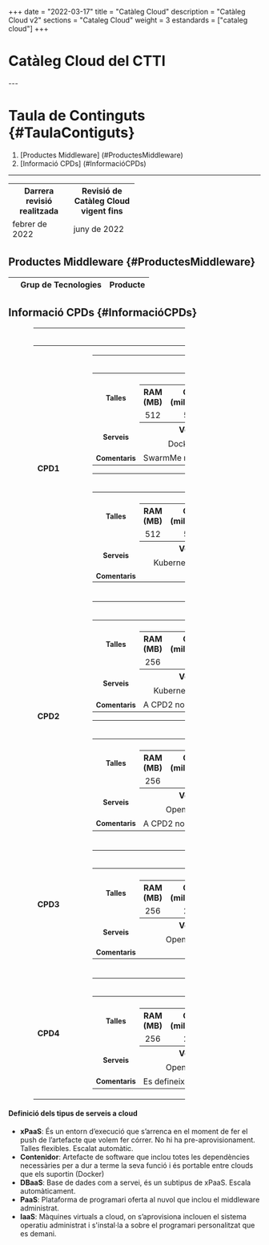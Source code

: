+++
date        = "2022-03-17"
title       = "Catàleg Cloud"
description = "Catàleg Cloud v2"
sections    = "Cataleg Cloud"
weight	    = 3
estandards =  ["cataleg cloud"]
+++

# Catàleg Cloud del CTTI
<link rel="stylesheet" type="text/css" href="https://cdn.datatables.net/1.10.18/css/jquery.dataTables.min.css">
<link rel="stylesheet" type="text/css" href="https://cdn.datatables.net/responsive/2.2.2/css/responsive.dataTables.min.css">
<link rel="stylesheet" type="text/css" href="https://canigo.ctti.gencat.cat/drafts/catalegCloud/tableStyle.css">
<script type="text/javascript" language="javascript" src="https://code.jquery.com/jquery-3.3.1.js"></script>
<script type="text/javascript" language="javascript" src="https://cdn.datatables.net/1.10.18/js/jquery.dataTables.min.js"></script>
<script type="text/javascript" language="javascript" src="https://cdn.datatables.net/responsive/2.2.2/js/dataTables.responsive.min.js"></script>
---

# **Taula de Continguts** {#TaulaContiguts}

1. [Productes Middleware] (#ProductesMiddleware)
2. [Informació CPDs] (#InformacióCPDs)

---

<table id="Revisio" class="display" style="width:50%" align="center">
    <thead>
        <tr>
            <th>Darrera revisió realitzada</th>
            <th>Revisió de Catàleg Cloud vigent fins</th>
        </tr>
        <tr>
            <td>febrer de 2022 </td>
            <td>juny de 2022</td>
        </tr>
    </thead>
</table>

## **Productes Middleware** {#ProductesMiddleware}

<table id="catalegCloud" class="display" style="width:100%">
    <thead>
        <tr style="vertical-align: middle; font-size: 16px">
            <th></th>
            <th>Grup de Tecnologies</th>
            <th>Producte</th>
        </tr>
    </thead>
</table>

<script>
function ventanaSecundaria(URL){
    if (URL == 1)
        window.open("../catalegCloud/CPD1Swarm.html","ventana1","width=500,height=300,scrollbars=NO")
    else if (URL == 2)
        window.open("../catalegCloud/CPD1KuberMe.html","ventana1","width=500,height=300,scrollbars=NO")
    else if (URL == 3)
        window.open("../catalegCloud/CPD2KuberMe.html","ventana1","width=500,height=300,scrollbars=NO")
    else if (URL == 4)
        window.open("../catalegCloud/CPD2Openshift.html","ventana1","width=500,height=300,scrollbars=NO")
    else if (URL == 5)
        window.open("../catalegCloud/CPD3Openshift.html","ventana1","width=500,height=300,scrollbars=NO")
    else 
        window.open("../catalegCloud/CPD4Openshift.html","ventana1","width=500,height=300,scrollbars=NO")    
}
// Funció que dona format a la taula interna del Full de Ruta de CPD
function formatCPD(d) {
    // `d` is the original data object for the row
    return '<table cellpadding="7" cellspacing="1" style="padding-left:50px;border-collapse:collapse;width:100%">'+
        '<tr>'+
            '<th colspan="7" style="font-size: 16px;"><strong>CLOUD PRIVAT</strong></th>'+
        '</tr>'+
        '<tr>'+
            '<th width="16%" style="font-size: 14px;">CPD</th>'+
            '<th colspan="2" width="21%" style="font-size: 14px;"><div align="center">CPD1</div></th>'+
            '<th colspan="2" width="21%" style="font-size: 14px;"><div align="center">CPD2</div></th>'+
            '<th width="21%" style="font-size: 14px;"><div align="center">CPD3</div></th>'+
            '<th width="21%" style="font-size: 14px;"><div align="center">CPD4</div></th>'+
        '</tr>'+
        '<tr>'+
            '<th style="font-size: 14px;">Plataforma</th>'+
            '<td align="center"><a href="javascript:ventanaSecundaria(1)"><img src="../catalegCloud/swarm.png" width="24" alt="Swarm"></a></td>'+
            '<td align="center"><a href="javascript:ventanaSecundaria(2)"><img src="../catalegCloud/kubernetes.png" width="24" alt="Kubernetes"></a></td>'+
            '<td align="center"><a href="javascript:ventanaSecundaria(3)"><img src="../catalegCloud/kubernetes.png" width="24" alt="Kubernetes"></a></td>'+
            '<td align="center"><a href="javascript:ventanaSecundaria(4)"><img src="../catalegCloud/openShift.png" width="24" alt="Openshift"></a></td>'+
            '<td align="center"><a href="javascript:ventanaSecundaria(5)"><img src="../catalegCloud/openShift.png" width="24" alt="Openshift"></a></td>'+
            '<td align="center"><a href="javascript:ventanaSecundaria(6)"><img src="../catalegCloud/openShift.png" width="24"></a></td>'+
        '</tr>'+
        '<tr>'+
            '<th style="border: 1px solid rgb(165, 165, 165); font-size: 14px;">Model de Servei</th>'+
            '<td align="center">'+d.cpd1swarm+'</td>'+
            '<td align="center">'+d.cpd1kubernetes+'</td>'+
            '<td align="center">'+d.cpd2kubernetes+'</td>'+
            '<td align="center">'+d.cpd2openshift+'</td>'+
            '<td align="center">'+d.cpd3openshift+'</td>'+
            '<td align="center">'+d.cpd4openshift+'</td>'+
        '</tr>'+      
	    '<tr>'+
            '<th style="font-size: 14px;">Imatges del Catàleg Cloud</th>'+
            '<td colspan="7">'+d.imatgescatalegcloud+'</td>'+
        '</tr>'+
        '<tr>'+
            '<th style="font-size: 14px;">Observacions:</th>'+
            '<td colspan="7">'+d.observacions+'</td>'+
        '</tr>'+
        '</table>'+
        '<table cellpadding="7" cellspacing="1" style="padding-left:50px;border-collapse:collapse;width:100%">'+
        '<tr>'+
            '<th colspan="5" style="font-size: 16px;"><strong>CLOUD PÚBLIC</strong></th>'+
        '</tr>'+
        '<tr>'+
            '<th width="16%" style="font-size: 14px;">Plataforma</th>'+
            '<th width="21%" style="font-size: 14px;"><div align="center">Compose</div></th>'+
            '<th width="21%" style="font-size: 14px;"><div align="center">IBM Cloud</div></th>'+
            '<th width="21%" style="font-size: 14px;"><div align="center">Azure</div></th>'+
            '<th width="21%" style="font-size: 14px;"><div align="center">AWS</div></th>'+
        '</tr>'+
        '<tr>'+
            '<th style="border: 1px solid rgb(165, 165, 165); font-size: 14px;">Model de Servei</th>'+
            '<td style="border: 1px solid rgb(165, 165, 165);">'+d.compose+'</td>'+
            '<td style="border: 1px solid rgb(165, 165, 165);">'+d.ibmcloud+'</td>'+ 
            '<td style="border: 1px solid rgb(165, 165, 165);">'+d.azuregestionat+'</td>'+
            '<td style="border: 1px solid rgb(165, 165, 165);">'+d.aws+'</td>'+
        '</tr>'+        
    '</table>';
}
$(document).ready(function() {
    var taulaCatalegCloud = $('#catalegCloud').DataTable( {
    "columnDefs": [
        { "width": "10%", "targets": 0 }
    ],
    "paging": false,
	"info" : false,
	"ordering": false,
	"responsive": {
            details: false
    	},
    	"language":{
	        	"search" : "<strong>Cerca:</strong> ",
		        "infoEmpty": "No hi ha registres",
	        	"zeroRecords": "No s'han trobat registres"
        },
        "ajax": "../catalegCloud/catalegCloud.json",
        "columns": [
            {   "className":      'details-control',
                "orderable":      false,
                "data":           null,
                "defaultContent": '',
	            "width": "10%" },
            {   "data": "categoria",
	            "width": "45%" },
            {   "data": "producte", 
	            "className":      'intern',
	            "width": "45%" },          
        ],
        "order": [[1, 'asc']],
           "initComplete": function () {
            this.api().columns().every( function (col_index) {
                var column = this;
                if (col_index !==1 && col_index !==2){
	                	$("<p>&nbsp;</p>").appendTo($(column.header()));
	                	return;
                }
                var select = $('<select><option value=""></option></select>')
                    .appendTo( $(column.header()) )
                    .on( 'change', function () {
                        var val = $.fn.dataTable.util.escapeRegex(
                            $(this).val()
                        ); 
                        column
                            .search( val ? '^'+val+'$' : '', true, false )
                            .draw();
                    } ); 
                column.data().unique().sort().each( function ( d, j ) {
                    select.append( '<option value="'+d+'">'+d+'</option>' )
                } );
            } );
        }
    });
     // Add event listener for opening and closing details
    $('#catalegCloud tbody').on('click', 'td.details-control', function () {
        var tr = $(this).closest('tr');
        var row = taulaCatalegCloud.row( tr );
        if ( row.child.isShown() ) {
            // This row is already open - close it
            row.child.hide();
            tr.removeClass('shown');
        }
        else {
            // Open this row
            row.child( formatCPD(row.data()) ).show();
            tr.addClass('shown');
        }
    });
});
</script>

## **Informació CPDs** {#InformacióCPDs}

<table id="tallesCPDs" cellpadding="7" cellspacing="1" style="padding-left:50px;border-collapse:collapse;width:70%">
    <thead>
        <tr style="vertical-align: middle; font-size: 20px; text-align: center">
            <th colspan="13">Detalls CPDs i plataformes de contenidors</th>
        </tr>
    </thead>
    <tr>
        <td style="font-size: 16px; widht: 20%"><strong>CPD1</strong></td>
        <td>
            <table id="CPD1Swarm" cellpadding="7" cellspacing="1" style="padding-left:50px;border-collapse:collapse;width:100%">
                <thead>
                    <tr>                    
                        <th colspan="13" style="vertical-align: middle; text-align: center; font-size: 16px"><img src="../catalegCloud/swarm.png" width="24" height="24" alt="Swarm"> Swarm</td>
                    <tr>
                </thead>
                <tr style="vertical-align: middle; text-align: center">
                    <td rowspan="3" style="font-size: 14px; text-align: center"><strong>Talles</strong></td>
                    <td colspan="3" style="font-size: 14px; text-align: center"><strong>S</strong></td>
                    <td colspan="3" style="font-size: 14px; text-align: center"><strong>M</strong></td>
                    <td colspan="3" style="font-size: 14px; text-align: center"><strong>L</strong></td>
                    <td colspan="3" style="font-size: 14px; text-align: center"><strong>XL</strong></td>
                </tr>
                <tr style="vertical-align: middle; text-align: center">
                    <th>RAM (MB)</th>
                    <th>CPU (milicores)</th>
                    <th>DISC (GB)</th>
                    <th>RAM (MB)</th>
                    <th>CPU (milicores)</th>
                    <th>DISC (GB)</th>
                    <th>RAM (MB)</th>
                    <th>CPU (milicores)</th>
                    <th>DISC (GB)</th>
                    <th>RAM (MB)</th>
                    <th>CPU (milicores)</th>
                    <th>DISC (GB)</th>
                </tr>
                <tr style="vertical-align: middle; text-align: center">
                    <td>512</td>
                    <td>500</td>
                    <td>10</td>
                    <td>1024</td>
                    <td>1000</td>
                    <td>10</td>
                    <td>2048</td>
                    <td>1500</td>
                    <td>10</td>
                    <td>-</td>
                    <td>-</td>
                    <td>-</td>
                </tr>
                <tr style="vertical-align: middle; text-align: center">
                    <td rowspan="2" style="font-size: 14px; text-align: center"><strong>Serveis</strong></td>
                    <th colspan="3" style="text-align: center"><strong>Versió</strong></th>
                    <th colspan="3" style="text-align: center"><strong>Logs</strong></th>
                    <th colspan="3" style="text-align: center"><strong>Mètriques</strong></th>
                    <th colspan="3" style="text-align: center"><strong>Service Mesh</strong></th>
                </tr>
                <tr style="vertical-align: middle; text-align: center">                    
                    <td colspan="3">Docker 18.9</td>
                    <td colspan="3"><img src="../catalegCloud/kibana.png" width="24" height="24" alt="kibana"></td>
                    <td colspan="3"><img src="../catalegCloud/grafana.png" width="24" height="24" alt="grafana"></td>
                    <td colspan="3"> - </td>
                </tr>
                <tr>
                    <td style="font-size: 14px; text-align: center"><strong>Comentaris</strong></td>
                    <td colspan="12">SwarmMe no pot fer servir els templates de Prometheus i Grafana</td>
                </tr>
            </table>
            <table id="CPD1KuberMe" cellpadding="7" cellspacing="1" style="padding-left:50px;border-collapse:collapse;width:100%">
                <thead>
                    <tr>                    
                        <th colspan="13" style="vertical-align: middle; text-align: center; font-size: 16px"><img src="../catalegCloud/kubernetes.png" width="24" height="24" alt="KuberMe"> KuberMe</td>
                    <tr>
                </thead>
                <tr style="vertical-align: middle; text-align: center">
                    <td rowspan="3" style="font-size: 14px; text-align: center"><strong>Talles</strong></td>
                    <td colspan="3" style="font-size: 14px; text-align: center"><strong>S</strong></td>
                    <td colspan="3" style="font-size: 14px; text-align: center"><strong>M</strong></td>
                    <td colspan="3" style="font-size: 14px; text-align: center"><strong>L</strong></td>
                    <td colspan="3" style="font-size: 14px; text-align: center"><strong>XL</strong></td>
                </tr>
                <tr style="vertical-align: middle; text-align: center">
                    <th>RAM (MB)</th>
                    <th>CPU (milicores)</th>
                    <th>DISC (GB)</th>
                    <th>RAM (MB)</th>
                    <th>CPU (milicores)</th>
                    <th>DISC (GB)</th>
                    <th>RAM (MB)</th>
                    <th>CPU (milicores)</th>
                    <th>DISC (GB)</th>
                    <th>RAM (MB)</th>
                    <th>CPU (milicores)</th>
                    <th>DISC (GB)</th>
                </tr>
                <tr style="vertical-align: middle; text-align: center">
                    <td>512</td>
                    <td>500</td>
                    <td>10</td>
                    <td>1024</td>
                    <td>1000</td>
                    <td>10</td>
                    <td>2048</td>
                    <td>1500</td>
                    <td>10</td>
                    <td>-</td>
                    <td>-</td>
                    <td>-</td>
                </tr>
                <tr style="vertical-align: middle; text-align: center">
                    <td rowspan="2" style="font-size: 14px; text-align: center"><strong>Serveis</strong></td>
                    <th colspan="3" style="text-align: center"><strong>Versió</strong></th>
                    <th colspan="3" style="text-align: center"><strong>Logs</strong></th>
                    <th colspan="3" style="text-align: center"><strong>Mètriques</strong></th>
                    <th colspan="3" style="text-align: center"><strong>Service Mesh</strong></th>
                </tr>
                <tr style="vertical-align: middle; text-align: center">                    
                    <td colspan="3">Kubernetes 1.18.10</td>
                    <td colspan="3"><img src="../catalegCloud/kibana.png" width="24" height="24" alt="kibana"></td>
                    <td colspan="3"><img src="../catalegCloud/grafana.png" width="24" height="24" alt="grafana"></td>
                    <td colspan="3"> - </td>
                </tr>
                <tr>
                    <td style="font-size: 14px; text-align: center"><strong>Comentaris</strong></td>
                    <td colspan="12"></td>
                </tr>
            </table>
        </td>               
    </tr>
    <tr>
        <td style="font-size: 16px; widht: 20%"><strong>CPD2</strong></td>
        <td>
            <table id="CPD2KuberMe" cellpadding="7" cellspacing="1" style="padding-left:50px;border-collapse:collapse;width:100%">
                <thead>
                    <tr>                    
                        <th colspan="13" style="vertical-align: middle; text-align: center; font-size: 16px"><img src="../catalegCloud/kubernetes.png" width="24" height="24" alt="KuberMe"> KuberMe</td>
                    <tr>
                </thead>
                <tr style="vertical-align: middle; text-align: center">
                    <td rowspan="3" style="font-size: 14px; text-align: center"><strong>Talles</strong></td>
                    <td colspan="3" style="font-size: 14px; text-align: center"><strong>S</strong></td>
                    <td colspan="3" style="font-size: 14px; text-align: center"><strong>M</strong></td>
                    <td colspan="3" style="font-size: 14px; text-align: center"><strong>L</strong></td>
                    <td colspan="3" style="font-size: 14px; text-align: center"><strong>XL</strong></td>
                </tr>
                <tr style="vertical-align: middle; text-align: center">
                    <th>RAM (MB)</th>
                    <th>CPU (milicores)</th>
                    <th>DISC (GB)</th>
                    <th>RAM (MB)</th>
                    <th>CPU (milicores)</th>
                    <th>DISC (GB)</th>
                    <th>RAM (MB)</th>
                    <th>CPU (milicores)</th>
                    <th>DISC (GB)</th>
                    <th>RAM (MB)</th>
                    <th>CPU (milicores)</th>
                    <th>DISC (GB)</th>
                </tr>
                <tr style="vertical-align: middle; text-align: center">
                    <td>256</td>
                    <td>62</td>
                    <td>*</td>
                    <td>512</td>
                    <td>125</td>
                    <td>*</td>
                    <td>1024</td>
                    <td>250</td>
                    <td>*</td>
                    <td>2048</td>
                    <td>500</td>
                    <td>*</td>
                </tr>
                <tr style="vertical-align: middle; text-align: center">
                    <td rowspan="2" style="font-size: 14px; text-align: center"><strong>Serveis</strong></td>
                    <th colspan="3" style="text-align: center"><strong>Versió</strong></th>
                    <th colspan="3" style="text-align: center"><strong>Logs</strong></th>
                    <th colspan="3" style="text-align: center"><strong>Mètriques</strong></th>
                    <th colspan="3" style="text-align: center"><strong>Service Mesh</strong></th>
                </tr>
                <tr style="vertical-align: middle; text-align: center">                    
                    <td colspan="3">Kubernetes 1.18.10</td>
                    <td colspan="3"><img src="../catalegCloud/kibana.png" width="24" height="24" alt="kibana"></td>
                    <td colspan="3"><img src="../catalegCloud/grafana.png" width="24" height="24" alt="grafana"></td>
                    <td colspan="3"> - </td>
                </tr>
                <tr>
                    <td style="font-size: 14px; text-align: center"><strong>Comentaris</strong></td>
                    <td colspan="12">A CPD2 no hi ha límit d'espai de disc temporal</td>
                </tr>
            </table>
            <table id="CPD2Openshift" cellpadding="7" cellspacing="1" style="padding-left:50px;border-collapse:collapse;width:100%">
                <thead>
                    <tr>                    
                        <th colspan="13" style="vertical-align: middle; text-align: center; font-size: 16px"><img src="../catalegCloud/openShift.png" width="24" height="24" alt="Openshift"> Openshift</td>
                    <tr>
                </thead>
                <tr style="vertical-align: middle; text-align: center">
                    <td rowspan="3" style="font-size: 14px; text-align: center"><strong>Talles</strong></td>
                    <td colspan="3" style="font-size: 14px; text-align: center"><strong>S</strong></td>
                    <td colspan="3" style="font-size: 14px; text-align: center"><strong>M</strong></td>
                    <td colspan="3" style="font-size: 14px; text-align: center"><strong>L</strong></td>
                    <td colspan="3" style="font-size: 14px; text-align: center"><strong>XL</strong></td>
                </tr>
                <tr style="vertical-align: middle; text-align: center">
                    <th>RAM (MB)</th>
                    <th>CPU (milicores)</th>
                    <th>DISC (GB)</th>
                    <th>RAM (MB)</th>
                    <th>CPU (milicores)</th>
                    <th>DISC (GB)</th>
                    <th>RAM (MB)</th>
                    <th>CPU (milicores)</th>
                    <th>DISC (GB)</th>
                    <th>RAM (MB)</th>
                    <th>CPU (milicores)</th>
                    <th>DISC (GB)</th>
                </tr>
                <tr style="vertical-align: middle; text-align: center">
                    <td>256</td>
                    <td>62</td>
                    <td>*</td>
                    <td>512</td>
                    <td>125</td>
                    <td>*</td>
                    <td>1024</td>
                    <td>250</td>
                    <td>*</td>
                    <td>2048</td>
                    <td>500</td>
                    <td>*</td>
                </tr>
                <tr style="vertical-align: middle; text-align: center">
                    <td rowspan="2" style="font-size: 14px; text-align: center"><strong>Serveis</strong></td>
                    <th colspan="3" style="text-align: center"><strong>Versió</strong></th>
                    <th colspan="3" style="text-align: center"><strong>Logs</strong></th>
                    <th colspan="3" style="text-align: center"><strong>Mètriques</strong></th>
                    <th colspan="3" style="text-align: center"><strong>Service Mesh</strong></th>
                </tr>
                <tr style="vertical-align: middle; text-align: center">                    
                    <td colspan="3">Openshift 4.6</td>
                    <td colspan="3"><img src="../catalegCloud/kibana.png" width="24" height="24" alt="kibana"></td>
                    <td colspan="3"><img src="../catalegCloud/grafana.png" width="24" height="24" alt="grafana"></td>
                    <td colspan="3"> - </td>
                </tr>
                <tr>
                    <td style="font-size: 14px; text-align: center"><strong>Comentaris</strong></td>
                    <td colspan="12">A CPD2 no hi ha límit d'espai de disc temporal</td>
                </tr>
            </table>
        </td>               
    </tr>
    <tr>
        <td style="font-size: 16px; widht: 20%"><strong>CPD3</strong></td>
        <td>
            <table id="CPD3Openshift" cellpadding="7" cellspacing="1" style="padding-left:50px;border-collapse:collapse;width:100%">
                <thead>
                    <tr>                    
                        <th colspan="13" style="vertical-align: middle; text-align: center; font-size: 16px"><img src="../catalegCloud/openShift.png" width="24" height="24" alt="Openshift"> Openshift</td>
                    <tr>
                </thead>
                <tr style="vertical-align: middle; text-align: center">
                    <td rowspan="3" style="font-size: 14px; text-align: center"><strong>Talles</strong></td>
                    <td colspan="3" style="font-size: 14px; text-align: center"><strong>S</strong></td>
                    <td colspan="3" style="font-size: 14px; text-align: center"><strong>M</strong></td>
                    <td colspan="3" style="font-size: 14px; text-align: center"><strong>L</strong></td>
                    <td colspan="3" style="font-size: 14px; text-align: center"><strong>XL</strong></td>
                </tr>
                <tr style="vertical-align: middle; text-align: center">
                    <th>RAM (MB)</th>
                    <th>CPU (milicores)</th>
                    <th>DISC (GB)</th>
                    <th>RAM (MB)</th>
                    <th>CPU (milicores)</th>
                    <th>DISC (GB)</th>
                    <th>RAM (MB)</th>
                    <th>CPU (milicores)</th>
                    <th>DISC (GB)</th>
                    <th>RAM (MB)</th>
                    <th>CPU (milicores)</th>
                    <th>DISC (GB)</th>
                </tr>
                <tr style="vertical-align: middle; text-align: center">
                    <td>256</td>
                    <td>250</td>
                    <td>1</td>
                    <td>512</td>
                    <td>500</td>
                    <td>2</td>
                    <td>1024</td>
                    <td>1000</td>
                    <td>4</td>
                    <td>2048</td>
                    <td>2000</td>
                    <td>8</td>
                </tr>
                <tr style="vertical-align: middle; text-align: center">
                    <td rowspan="2" style="font-size: 14px; text-align: center"><strong>Serveis</strong></td>
                    <th colspan="3" style="text-align: center"><strong>Versió</strong></th>
                    <th colspan="3" style="text-align: center"><strong>Logs</strong></th>
                    <th colspan="3" style="text-align: center"><strong>Mètriques</strong></th>
                    <th colspan="3" style="text-align: center"><strong>Service Mesh</strong></th>
                </tr>
                <tr style="vertical-align: middle; text-align: center">                    
                    <td colspan="3">Openshift 4.6</td>
                    <td colspan="3"><img src="../catalegCloud/kibana.png" width="24" height="24" alt="kibana"></td>
                    <td colspan="3"></td>
                    <td colspan="3"><img src="../catalegCloud/istio.png" width="24" height="24" alt="istio"></td>
                </tr>
                <tr>
                    <td style="font-size: 14px; text-align: center"><strong>Comentaris</strong></td>
                    <td colspan="12"></td>
                </tr>
            </table>
        </td>               
    </tr>
    <tr>
        <td style="font-size: 16px; widht: 20%"><strong>CPD4</strong></td>
        <td>
            <table id="CPD4Openshift" cellpadding="7" cellspacing="1" style="padding-left:50px;border-collapse:collapse;width:100%">
                <thead>
                    <tr>                    
                        <th colspan="13" style="vertical-align: middle; text-align: center; font-size: 16px"><img src="../catalegCloud/openShift.png" width="24" height="24" alt="Openshift"> Openshift</td>
                    <tr>
                </thead>
                <tr style="vertical-align: middle; text-align: center">
                    <td rowspan="3" style="font-size: 14px; text-align: center"><strong>Talles</strong></td>
                    <td colspan="3" style="font-size: 14px; text-align: center"><strong>S</strong></td>
                    <td colspan="3" style="font-size: 14px; text-align: center"><strong>M</strong></td>
                    <td colspan="3" style="font-size: 14px; text-align: center"><strong>L</strong></td>
                    <td colspan="3" style="font-size: 14px; text-align: center"><strong>XL</strong></td>
                </tr>
                <tr style="vertical-align: middle; text-align: center">
                    <th>RAM (MB)</th>
                    <th>CPU (milicores)</th>
                    <th>DISC (GB)</th>
                    <th>RAM (MB)</th>
                    <th>CPU (milicores)</th>
                    <th>DISC (GB)</th>
                    <th>RAM (MB)</th>
                    <th>CPU (milicores)</th>
                    <th>DISC (GB)</th>
                    <th>RAM (MB)</th>
                    <th>CPU (milicores)</th>
                    <th>DISC (GB)</th>
                </tr>
                <tr style="vertical-align: middle; text-align: center">
                    <td>256</td>
                    <td>250</td>
                    <td>*</td>
                    <td>512</td>
                    <td>500</td>
                    <td>*</td>
                    <td>1024</td>
                    <td>1000</td>
                    <td>*</td>
                    <td>2048</td>
                    <td>2000</td>
                    <td>*</td>
                </tr>
                <tr style="vertical-align: middle; text-align: center">
                    <td rowspan="2" style="font-size: 14px; text-align: center"><strong>Serveis</strong></td>
                    <th colspan="3" style="text-align: center"><strong>Versió</strong></th>
                    <th colspan="3" style="text-align: center"><strong>Logs</strong></th>
                    <th colspan="3" style="text-align: center"><strong>Mètriques</strong></th>
                    <th colspan="3" style="text-align: center"><strong>Service Mesh</strong></th>
                </tr>
                <tr style="vertical-align: middle; text-align: center">                    
                    <td colspan="3">Openshift 4.6</td>
                    <td colspan="3"><img src="../catalegCloud/kibana.png" width="24" height="24" alt="kibana"></td>
                    <td colspan="3"></td>
                    <td colspan="3"><img src="../catalegCloud/istio.png" width="24" height="24" alt="istio"></td>
                </tr>
                <tr>
                    <td style="font-size: 14px; text-align: center"><strong>Comentaris</strong></td>
                    <td colspan="12">Es defineixen 10 GB en d'espai total de disc per al namespace</td>
                </tr>
            </table>
        </td>               
    </tr>
</table>

#### Definició dels tipus de serveis a cloud

- **xPaaS**: És un entorn d’execució que s’arrenca en el moment de fer el push de l’artefacte que volem fer córrer. No hi ha pre-aprovisionament. Talles flexibles. Escalat automàtic.
- **Contenidor**: Artefacte de software que inclou totes les dependències necessàries per a dur a terme la seva funció i és portable entre clouds que els suportin (Docker)
- **DBaaS**: Base de dades com a servei, és un subtipus de xPaaS. Escala automàticament.
- **PaaS**: Plataforma de programari oferta al nuvol que inclou el middleware administrat.
- **IaaS**: Màquines virtuals a cloud, on s’aprovisiona inclouen el sistema operatiu administrat i s'instal·la a sobre el programari personalitzat que es demani.
